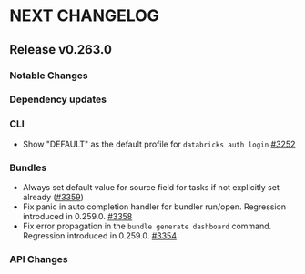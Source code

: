 # NEXT CHANGELOG

## Release v0.263.0

### Notable Changes

### Dependency updates

### CLI
* Show "DEFAULT" as the default profile for `databricks auth login` [#3252](https://github.com/databricks/cli/pull/3252)

### Bundles
* Always set default value for source field for tasks if not explicitly set already ([#3359](https://github.com/databricks/cli/pull/3359))
* Fix panic in auto completion handler for bundler run/open. Regression introduced in 0.259.0. [#3358](https://github.com/databricks/cli/pull/3358)
* Fix error propagation in the `bundle generate dashboard` command. Regression introduced in 0.259.0. [#3354](https://github.com/databricks/cli/pull/3354)

### API Changes
